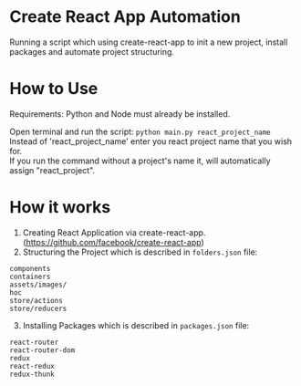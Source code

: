 # Create React App Automation
Running a script which using create-react-app to init a new project, install packages and automate project structuring.


# How to Use
Requirements: Python and Node must already be installed.  

Open terminal and run the script: `python main.py react_project_name`<br/>
Instead of 'react_project_name' enter you react project name that you wish for. <br/> 
If you run the command without a project's name it, will automatically assign "react_project".

# How it works
1. Creating React Application via create-react-app. (https://github.com/facebook/create-react-app)
2. Structuring the Project which is described in `folders.json` file:
```
components
containers
assets/images/
hoc
store/actions
store/reducers
```
3. Installing Packages which is described in `packages.json` file:
```
react-router
react-router-dom
redux
react-redux
redux-thunk
```

